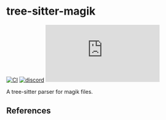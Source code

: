 # tree-sitter-magik

[![CI][ci]](https://github.com/krn-sebastiaan/tree-sitter-magik/actions/workflows/ci.yml)
[![discord][discord]](https://discord.gg/w7nTvsVJhm)
[![matrix][matrix]](https://matrix.to/#/#tree-sitter-chat:matrix.org)
<!-- NOTE: uncomment these if you're publishing packages: -->
<!-- [![npm][npm]](https://www.npmjs.com/package/tree-sitter-magik) -->
<!-- [![crates][crates]](https://crates.io/crates/tree-sitter-magik) -->
<!-- [![pypi][pypi]](https://pypi.org/project/tree-sitter-magik/) -->

A tree-sitter parser for magik files.

## References

<!-- NOTE: add the grammar's references here -->

[ci]: https://img.shields.io/github/actions/workflow/status/krn-sebastiaan/tree-sitter-magik/ci.yml?logo=github&label=CI
[discord]: https://img.shields.io/discord/1063097320771698699?logo=discord&label=discord
[matrix]: https://img.shields.io/matrix/tree-sitter-chat%3Amatrix.org?logo=matrix&label=matrix
<!-- NOTE: uncomment these if you're publishing packages: -->
<!-- [npm]: https://img.shields.io/npm/v/tree-sitter-magik?logo=npm -->
<!-- [crates]: https://img.shields.io/crates/v/tree-sitter-magik?logo=rust -->
<!-- [pypi]: https://img.shields.io/pypi/v/tree-sitter-magik?logo=pypi&logoColor=ffd242 -->
